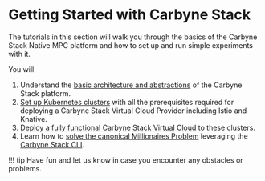 # Getting Started with Carbyne Stack

The tutorials in this section will walk you through the basics of the Carbyne
Stack Native MPC platform and how to set up and run simple experiments with it.

You will

1. Understand the [basic architecture and abstractions](overview) of the Carbyne
   Stack platform.
2. [Set up Kubernetes clusters](platform-setup) with all the prerequisites
   required for deploying a Carbyne Stack Virtual Cloud Provider including Istio
   and Knative.
3. [Deploy a fully functional Carbyne Stack Virtual Cloud](deployment) to these
   clusters.
4. Learn how to [solve the canonical Millionaires Problem](millionaires)
   leveraging the [Carbyne Stack CLI](https://github.com/carbynestack/cli).

!!! tip
    Have fun and let us know in case you encounter any obstacles or
    problems.

